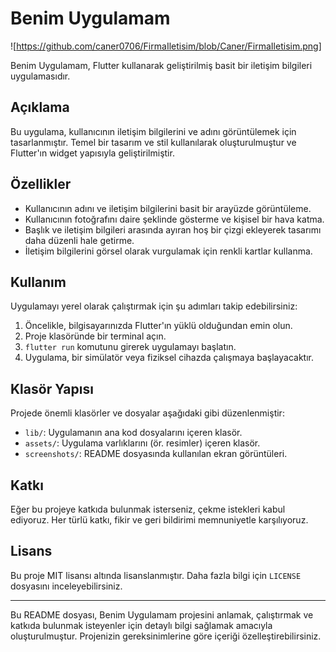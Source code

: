 # Benim Uygulamam

![https://github.com/caner0706/FirmaIletisim/blob/Caner/FirmaIletisim.png]

Benim Uygulamam, Flutter kullanarak geliştirilmiş basit bir iletişim bilgileri uygulamasıdır.

## Açıklama

Bu uygulama, kullanıcının iletişim bilgilerini ve adını görüntülemek için tasarlanmıştır. Temel bir tasarım ve stil kullanılarak oluşturulmuştur ve Flutter'ın widget yapısıyla geliştirilmiştir.

## Özellikler

- Kullanıcının adını ve iletişim bilgilerini basit bir arayüzde görüntüleme.
- Kullanıcının fotoğrafını daire şeklinde gösterme ve kişisel bir hava katma.
- Başlık ve iletişim bilgileri arasında ayıran hoş bir çizgi ekleyerek tasarımı daha düzenli hale getirme.
- İletişim bilgilerini görsel olarak vurgulamak için renkli kartlar kullanma.

## Kullanım

Uygulamayı yerel olarak çalıştırmak için şu adımları takip edebilirsiniz:

1. Öncelikle, bilgisayarınızda Flutter'ın yüklü olduğundan emin olun.
2. Proje klasöründe bir terminal açın.
3. `flutter run` komutunu girerek uygulamayı başlatın.
4. Uygulama, bir simülatör veya fiziksel cihazda çalışmaya başlayacaktır.

## Klasör Yapısı

Projede önemli klasörler ve dosyalar aşağıdaki gibi düzenlenmiştir:

- `lib/`: Uygulamanın ana kod dosyalarını içeren klasör.
- `assets/`: Uygulama varlıklarını (ör. resimler) içeren klasör.
- `screenshots/`: README dosyasında kullanılan ekran görüntüleri.

## Katkı

Eğer bu projeye katkıda bulunmak isterseniz, çekme istekleri kabul ediyoruz. Her türlü katkı, fikir ve geri bildirimi memnuniyetle karşılıyoruz.

## Lisans

Bu proje MIT lisansı altında lisanslanmıştır. Daha fazla bilgi için `LICENSE` dosyasını inceleyebilirsiniz.

---

Bu README dosyası, Benim Uygulamam projesini anlamak, çalıştırmak ve katkıda bulunmak isteyenler için detaylı bilgi sağlamak amacıyla oluşturulmuştur. Projenizin gereksinimlerine göre içeriği özelleştirebilirsiniz.

